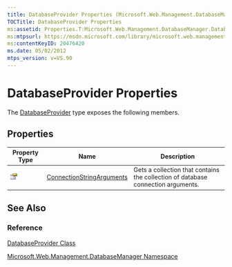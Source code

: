 ```yaml
---
title: DatabaseProvider Properties (Microsoft.Web.Management.DatabaseManager)
TOCTitle: DatabaseProvider Properties
ms:assetid: Properties.T:Microsoft.Web.Management.DatabaseManager.DatabaseProvider
ms:mtpsurl: https://msdn.microsoft.com/library/microsoft.web.management.databasemanager.databaseprovider_properties(v=VS.90)
ms:contentKeyID: 20476420
ms.date: 05/02/2012
mtps_version: v=VS.90
---
```


# DatabaseProvider Properties

The [DatabaseProvider](databaseprovider-class-microsoft-web-management-databasemanager.md) type exposes the following members.

## Properties

|Property Type|Name|Description|
|--- |--- |--- |
|![Public property](images/Dd565931.pubproperty(en-us,VS.90).gif "Public property")|[ConnectionStringArguments](databaseprovider-connectionstringarguments-property-microsoft-web-management-databasemanager.md)|Gets a collection that contains the collection of database connection arguments.|

## See Also

### Reference

[DatabaseProvider Class](databaseprovider-class-microsoft-web-management-databasemanager.md)

[Microsoft.Web.Management.DatabaseManager Namespace](microsoft-web-management-databasemanager-namespace.md)
